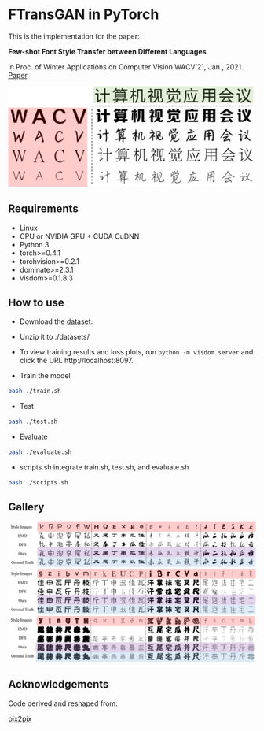 # FTransGAN in PyTorch

This is the implementation for the paper:

**Few-shot Font Style Transfer between Different Languages**

in Proc. of Winter Applications on Computer Vision WACV’21, Jan., 2021. 
[Paper](https://openaccess.thecvf.com/content/WACV2021/papers/Li_Few-Shot_Font_Style_Transfer_Between_Different_Languages_WACV_2021_paper.pdf).

<div  align="center">    
<img src="images/application.png" width="600">
</div>

    
## Requirements

* Linux
* CPU or NVIDIA GPU + CUDA CuDNN
* Python 3
* torch>=0.4.1
* torchvision>=0.2.1
* dominate>=2.3.1
* visdom>=0.1.8.3

## How to use

- Download the [dataset](https://drive.google.com/file/d/1XJppxR00pyk5xG-64Ia_BF12XSxeZgfa/view?usp=sharing  "https://drive.google.com/file/d/1XJppxR00pyk5xG-64Ia_BF12XSxeZgfa/view?usp=sharing").
- Unzip it to ./datasets/
- To view training results and loss plots, run `python -m visdom.server` and click the URL http://localhost:8097.

- Train the model
```bash
bash ./train.sh
```
- Test
```bash
bash ./test.sh
```

- Evaluate
```bash
bash ./evaluate.sh
```

- scripts.sh integrate train.sh, test.sh, and evaluate.sh
```bash
bash ./scripts.sh
```
## Gallery
<img src="images/res_1.png">
<img src="images/res_2.png">
<img src="images/res_3.png">


## Acknowledgements

Code derived and reshaped from:

[pix2pix](https://github.com/junyanz/pytorch-CycleGAN-and-pix2pix "https://github.com/junyanz/pytorch-CycleGAN-and-pix2pix")